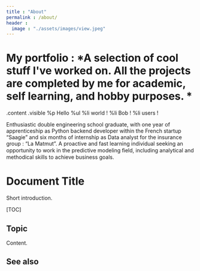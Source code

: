```yaml
---
title : "About"
permalink : /about/
header : 
  image : "./assets/images/view.jpeg"
---
```


# My portfolio : *A selection of cool stuff I've worked on. All the projects are completed by me for academic, self learning, and hobby purposes. *

<link href='http://fonts.googleapis.com/css?family=Muli' rel='stylesheet' type='text/css'>

.content
  .visible
    %p 
      Hello
    %ul
      %li world !
      %li Bob !
      %li users !
      
Enthusiastic double engineering school graduate, with one year of apprenticeship as Python backend developer within the French startup “Saagie” and six months of internship as Data analyst for the insurance group : “La Matmut”. A proactive and fast learning individual seeking an opportunity to work in the predictive modeling ﬁeld, including analytical and methodical skills to achieve business goals. 

# Document Title

Short introduction.

[TOC]

## Topic

Content.

## See also
